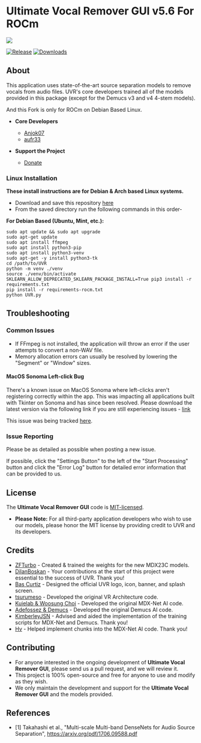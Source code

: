 # Ultimate Vocal Remover GUI v5.6 For ROCm
<img src="https://raw.githubusercontent.com/Anjok07/ultimatevocalremovergui/master/gui_data/img/UVR_v5.6.png?raw=true" />

[![Release](https://img.shields.io/github/release/anjok07/ultimatevocalremovergui.svg)](https://github.com/anjok07/ultimatevocalremovergui/releases/latest)
[![Downloads](https://img.shields.io/github/downloads/anjok07/ultimatevocalremovergui/total.svg)](https://github.com/anjok07/ultimatevocalremovergui/releases)

## About

This application uses state-of-the-art source separation models to remove vocals from audio files. UVR's core developers trained all of the models provided in this package (except for the Demucs v3 and v4 4-stem models).

And this Fork is only for ROCm on Debian Based Linux.

- **Core Developers**
    - [Anjok07](https://github.com/anjok07)
    - [aufr33](https://github.com/aufr33)

- **Support the Project**
    - [Donate](https://www.buymeacoffee.com/uvr5)

### Linux Installation
    
**These install instructions are for Debian & Arch based Linux systems.**

- Download and save this repository [here](https://github.com/Anjok07/ultimatevocalremovergui/archive/refs/heads/master.zip)
- From the saved directory run the following commands in this order- 

**For Debian Based (Ubuntu, Mint, etc.):**
```
sudo apt update && sudo apt upgrade
sudo apt-get update
sudo apt install ffmpeg
sudo apt install python3-pip
sudo apt install python3-venv
sudo apt-get -y install python3-tk
cd /path/to/UVR
python -m venv ./venv
source ./venv/bin/activate
SKLEARN_ALLOW_DEPRECATED_SKLEARN_PACKAGE_INSTALL=True pip3 install -r requirements.txt
pip install -r requirements-rocm.txt
python UVR.py
```

## Troubleshooting

### Common Issues

- If FFmpeg is not installed, the application will throw an error if the user attempts to convert a non-WAV file.
- Memory allocation errors can usually be resolved by lowering the "Segment" or "Window" sizes.

#### MacOS Sonoma Left-click Bug
There's a known issue on MacOS Sonoma where left-clicks aren't registering correctly within the app. This was impacting all applications built with Tkinter on Sonoma and has since been resolved. Please download the latest version via the following link if you are still experiencing issues - [link](https://github.com/Anjok07/ultimatevocalremovergui/releases/tag/v5.6)

This issue was being tracked [here](https://github.com/Anjok07/ultimatevocalremovergui/issues/840).

### Issue Reporting

Please be as detailed as possible when posting a new issue. 

If possible, click the "Settings Button" to the left of the "Start Processing" button and click the "Error Log" button for detailed error information that can be provided to us.

## License

The **Ultimate Vocal Remover GUI** code is [MIT-licensed](LICENSE). 

- **Please Note:** For all third-party application developers who wish to use our models, please honor the MIT license by providing credit to UVR and its developers.

## Credits
- [ZFTurbo](https://github.com/ZFTurbo) - Created & trained the weights for the new MDX23C models. 
- [DilanBoskan](https://github.com/DilanBoskan) - Your contributions at the start of this project were essential to the success of UVR. Thank you!
- [Bas Curtiz](https://www.youtube.com/user/bascurtiz) - Designed the official UVR logo, icon, banner, and splash screen.
- [tsurumeso](https://github.com/tsurumeso) - Developed the original VR Architecture code. 
- [Kuielab & Woosung Choi](https://github.com/kuielab) - Developed the original MDX-Net AI code. 
- [Adefossez & Demucs](https://github.com/facebookresearch/demucs) - Developed the original Demucs AI code. 
- [KimberleyJSN](https://github.com/KimberleyJensen) - Advised and aided the implementation of the training scripts for MDX-Net and Demucs. Thank you!
- [Hv](https://github.com/NaJeongMo/Colab-for-MDX_B) - Helped implement chunks into the MDX-Net AI code. Thank you!

## Contributing

- For anyone interested in the ongoing development of **Ultimate Vocal Remover GUI**, please send us a pull request, and we will review it. 
- This project is 100% open-source and free for anyone to use and modify as they wish. 
- We only maintain the development and support for the **Ultimate Vocal Remover GUI** and the models provided. 

## References
- [1] Takahashi et al., "Multi-scale Multi-band DenseNets for Audio Source Separation", https://arxiv.org/pdf/1706.09588.pdf
